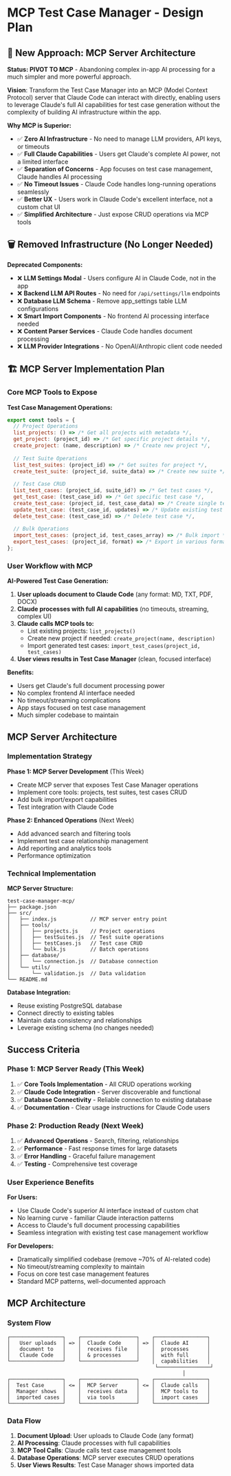 # MCP Test Case Manager - Design Plan

## 🎯 New Approach: MCP Server Architecture

**Status: PIVOT TO MCP** - Abandoning complex in-app AI processing for a much simpler and more powerful approach.

**Vision**: Transform the Test Case Manager into an MCP (Model Context Protocol) server that Claude Code can interact with directly, enabling users to leverage Claude's full AI capabilities for test case generation without the complexity of building AI infrastructure within the app.

**Why MCP is Superior:**
- ✅ **Zero AI Infrastructure** - No need to manage LLM providers, API keys, or timeouts
- ✅ **Full Claude Capabilities** - Users get Claude's complete AI power, not a limited interface
- ✅ **Separation of Concerns** - App focuses on test case management, Claude handles AI processing
- ✅ **No Timeout Issues** - Claude Code handles long-running operations seamlessly
- ✅ **Better UX** - Users work in Claude Code's excellent interface, not a custom chat UI
- ✅ **Simplified Architecture** - Just expose CRUD operations via MCP tools

## 🗑️ Removed Infrastructure (No Longer Needed)

**Deprecated Components:**
- ❌ **LLM Settings Modal** - Users configure AI in Claude Code, not in the app
- ❌ **Backend LLM API Routes** - No need for `/api/settings/llm` endpoints
- ❌ **Database LLM Schema** - Remove app_settings table LLM configurations
- ❌ **Smart Import Components** - No frontend AI processing interface needed
- ❌ **Content Parser Services** - Claude Code handles document processing
- ❌ **LLM Provider Integrations** - No OpenAI/Anthropic client code needed

## 🏗️ MCP Server Implementation Plan

### Core MCP Tools to Expose

**Test Case Management Operations:**
```javascript
export const tools = {
  // Project Operations
  list_projects: () => /* Get all projects with metadata */,
  get_project: (project_id) => /* Get specific project details */,
  create_project: (name, description) => /* Create new project */,
  
  // Test Suite Operations  
  list_test_suites: (project_id) => /* Get suites for project */,
  create_test_suite: (project_id, suite_data) => /* Create new suite */,
  
  // Test Case CRUD
  list_test_cases: (project_id, suite_id?) => /* Get test cases */,
  get_test_case: (test_case_id) => /* Get specific test case */,
  create_test_case: (project_id, test_case_data) => /* Create single test case */,
  update_test_case: (test_case_id, updates) => /* Update existing test case */,
  delete_test_case: (test_case_id) => /* Delete test case */,
  
  // Bulk Operations
  import_test_cases: (project_id, test_cases_array) => /* Bulk import */,
  export_test_cases: (project_id, format) => /* Export in various formats */
};
```

### User Workflow with MCP

**AI-Powered Test Case Generation:**
1. **User uploads document to Claude Code** (any format: MD, TXT, PDF, DOCX)
2. **Claude processes with full AI capabilities** (no timeouts, streaming, complex UI)
3. **Claude calls MCP tools to:**
   - List existing projects: `list_projects()`
   - Create new project if needed: `create_project(name, description)`
   - Import generated test cases: `import_test_cases(project_id, test_cases)`
4. **User views results in Test Case Manager** (clean, focused interface)

**Benefits:**
- Users get Claude's full document processing power
- No complex frontend AI interface needed
- No timeout/streaming complications
- App stays focused on test case management
- Much simpler codebase to maintain

## MCP Server Architecture

### Implementation Strategy

**Phase 1: MCP Server Development** (This Week)
- Create MCP server that exposes Test Case Manager operations
- Implement core tools: projects, test suites, test cases CRUD
- Add bulk import/export capabilities
- Test integration with Claude Code

**Phase 2: Enhanced Operations** (Next Week)  
- Add advanced search and filtering tools
- Implement test case relationship management
- Add reporting and analytics tools
- Performance optimization

### Technical Implementation

**MCP Server Structure:**
```
test-case-manager-mcp/
├── package.json
├── src/
│   ├── index.js           // MCP server entry point
│   ├── tools/
│   │   ├── projects.js    // Project operations
│   │   ├── testSuites.js  // Test suite operations
│   │   ├── testCases.js   // Test case CRUD
│   │   └── bulk.js        // Batch operations
│   ├── database/
│   │   └── connection.js  // Database connection
│   └── utils/
│       └── validation.js  // Data validation
└── README.md
```

**Database Integration:**
- Reuse existing PostgreSQL database
- Connect directly to existing tables
- Maintain data consistency and relationships
- Leverage existing schema (no changes needed)

## Success Criteria

### Phase 1: MCP Server Ready (This Week)
1. ✅ **Core Tools Implementation** - All CRUD operations working
2. ✅ **Claude Code Integration** - Server discoverable and functional
3. ✅ **Database Connectivity** - Reliable connection to existing database
4. ✅ **Documentation** - Clear usage instructions for Claude Code users

### Phase 2: Production Ready (Next Week)
1. ✅ **Advanced Operations** - Search, filtering, relationships
2. ✅ **Performance** - Fast response times for large datasets
3. ✅ **Error Handling** - Graceful failure management
4. ✅ **Testing** - Comprehensive test coverage

### User Experience Benefits
**For Users:**
- Use Claude Code's superior AI interface instead of custom chat
- No learning curve - familiar Claude interaction patterns
- Access to Claude's full document processing capabilities
- Seamless integration with existing test case management workflow

**For Developers:**
- Dramatically simplified codebase (remove ~70% of AI-related code)
- No timeout/streaming complexity to maintain
- Focus on core test case management features
- Standard MCP patterns, well-documented approach

## MCP Architecture

### System Flow
```
┌─────────────────┐    ┌──────────────────┐    ┌─────────────────┐
│   User uploads  │ => │  Claude Code     │ => │  Claude AI      │
│   document to   │    │  receives file   │    │  processes      │
│   Claude Code   │    │  & processes     │    │  with full      │
└─────────────────┘    └──────────────────┘    │  capabilities   │
                                                └─────────────────┘
                                                         │
┌─────────────────┐    ┌──────────────────┐    ┌─────────────────┐
│  Test Case      │ <= │  MCP Server      │ <= │  Claude calls   │
│  Manager shows  │    │  receives data   │    │  MCP tools to   │
│  imported cases │    │  via tools       │    │  import cases   │
└─────────────────┘    └──────────────────┘    └─────────────────┘
```

### Data Flow
1. **Document Upload**: User uploads to Claude Code (any format)
2. **AI Processing**: Claude processes with full capabilities  
3. **MCP Tool Calls**: Claude calls test case management tools
4. **Database Operations**: MCP server executes CRUD operations
5. **User Views Results**: Test Case Manager shows imported data


